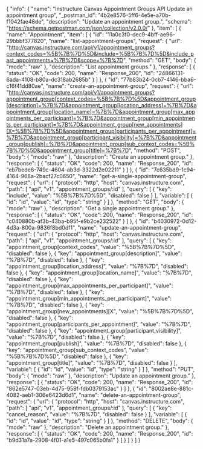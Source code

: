 {
  "info": {
    "name": "Instructure Canvas Appointment Groups API Update an appointment group",
    "_postman_id": "4b2e8576-5ff6-4e5e-a70b-f1042fae48de",
    "description": "Update an appointment group.",
    "schema": "https://schema.getpostman.com/json/collection/v2.0.0/"
  },
  "item": [
    {
      "name": "Appointment",
      "item": [
        {
          "id": "11a0c3f0-dec9-4bff-ae96-29bbbf377820",
          "name": "list-appointment-groups",
          "request": {
            "url": "http://canvas.instructure.com/api/v1/appointment_groups?context_codes=%5B%7B%7D%5D&include=%5B%7B%7D%5D&include_past_appointments=%7B%7D&scope=%7B%7D",
            "method": "GET",
            "body": {
              "mode": "raw"
            },
            "description": "List appointment groups."
          },
          "response": [
            {
              "status": "OK",
              "code": 200,
              "name": "Response_200",
              "id": "24866131-6ada-4108-b80a-dc318ab2685b"
            }
          ]
        },
        {
          "id": "77b83b24-0cb7-4146-bba6-c16f41dd80ae",
          "name": "create-an-appointment-group",
          "request": {
            "url": "http://canvas.instructure.com/api/v1/appointment_groups?appointment_group[context_codes=%5B%7B%7D%5D&appointment_group[description]=%7B%7D&appointment_group[location_address]=%7B%7D&appointment_group[location_name]=%7B%7D&appointment_group[max_appointments_per_participant]=%7B%7D&appointment_group[min_appointments_per_participant]=%7B%7D&appointment_group[new_appointments][X=%5B%7B%7D%5D&appointment_group[participants_per_appointment]=%7B%7D&appointment_group[participant_visibility]=%7B%7D&appointment_group[publish]=%7B%7D&appointment_group[sub_context_codes=%5B%7B%7D%5D&appointment_group[title]=%7B%7D",
            "method": "POST",
            "body": {
              "mode": "raw"
            },
            "description": "Create an appointment group."
          },
          "response": [
            {
              "status": "OK",
              "code": 200,
              "name": "Response_200",
              "id": "eb7bede6-749c-4604-ab3d-3322d2e02211"
            }
          ]
        },
        {
          "id": "7c635bd9-1c94-4164-968a-2bacf27c0650",
          "name": "get-a-single-appointment-group",
          "request": {
            "url": {
              "protocol": "http",
              "host": "canvas.instructure.com",
              "path": [
                "api",
                "v1",
                "appointment_groups/:id"
              ],
              "query": [
                {
                  "key": "include",
                  "value": "%5B%7B%7D%5D",
                  "disabled": false
                }
              ],
              "variable": [
                {
                  "id": "id",
                  "value": "id",
                  "type": "string"
                }
              ]
            },
            "method": "GET",
            "body": {
              "mode": "raw"
            },
            "description": "Get a single appointment group."
          },
          "response": [
            {
              "status": "OK",
              "code": 200,
              "name": "Response_200",
              "id": "c040880b-af3b-43ba-b95f-e9b2ce232522"
            }
          ]
        },
        {
          "id": "b4030972-0d12-4d3a-800a-9836f8bd0df1",
          "name": "update-an-appointment-group",
          "request": {
            "url": {
              "protocol": "http",
              "host": "canvas.instructure.com",
              "path": [
                "api",
                "v1",
                "appointment_groups/:id"
              ],
              "query": [
                {
                  "key": "appointment_group[context_codes",
                  "value": "%5B%7B%7D%5D",
                  "disabled": false
                },
                {
                  "key": "appointment_group[description]",
                  "value": "%7B%7D",
                  "disabled": false
                },
                {
                  "key": "appointment_group[location_address]",
                  "value": "%7B%7D",
                  "disabled": false
                },
                {
                  "key": "appointment_group[location_name]",
                  "value": "%7B%7D",
                  "disabled": false
                },
                {
                  "key": "appointment_group[max_appointments_per_participant]",
                  "value": "%7B%7D",
                  "disabled": false
                },
                {
                  "key": "appointment_group[min_appointments_per_participant]",
                  "value": "%7B%7D",
                  "disabled": false
                },
                {
                  "key": "appointment_group[new_appointments][X",
                  "value": "%5B%7B%7D%5D",
                  "disabled": false
                },
                {
                  "key": "appointment_group[participants_per_appointment]",
                  "value": "%7B%7D",
                  "disabled": false
                },
                {
                  "key": "appointment_group[participant_visibility]",
                  "value": "%7B%7D",
                  "disabled": false
                },
                {
                  "key": "appointment_group[publish]",
                  "value": "%7B%7D",
                  "disabled": false
                },
                {
                  "key": "appointment_group[sub_context_codes",
                  "value": "%5B%7B%7D%5D",
                  "disabled": false
                },
                {
                  "key": "appointment_group[title]",
                  "value": "%7B%7D",
                  "disabled": false
                }
              ],
              "variable": [
                {
                  "id": "id",
                  "value": "id",
                  "type": "string"
                }
              ]
            },
            "method": "PUT",
            "body": {
              "mode": "raw"
            },
            "description": "Update an appointment group."
          },
          "response": [
            {
              "status": "OK",
              "code": 200,
              "name": "Response_200",
              "id": "862e5747-03eb-4d75-958f-fdb0379153ac"
            }
          ]
        },
        {
          "id": "8002ae8e-881c-4082-aeb1-306e6423d6d1",
          "name": "delete-an-appointment-group",
          "request": {
            "url": {
              "protocol": "http",
              "host": "canvas.instructure.com",
              "path": [
                "api",
                "v1",
                "appointment_groups/:id"
              ],
              "query": [
                {
                  "key": "cancel_reason",
                  "value": "%7B%7D",
                  "disabled": false
                }
              ],
              "variable": [
                {
                  "id": "id",
                  "value": "id",
                  "type": "string"
                }
              ]
            },
            "method": "DELETE",
            "body": {
              "mode": "raw"
            },
            "description": "Delete an appointment group."
          },
          "response": [
            {
              "status": "OK",
              "code": 200,
              "name": "Response_200",
              "id": "b9d31a7a-2908-4f01-a1e5-497c065b0fa1"
            }
          ]
        }
      ]
    }
  ]
}